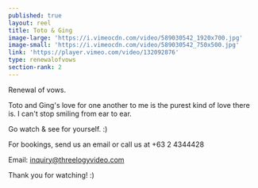 ```yaml
---
published: true
layout: reel
title: Toto & Ging
image-large: 'https://i.vimeocdn.com/video/589030542_1920x700.jpg'
image-small: 'https://i.vimeocdn.com/video/589030542_750x500.jpg'
link: 'https://player.vimeo.com/video/132092876'
type: renewalofvows
section-rank: 2
---
```

Renewal of vows.

Toto and Ging's love for one another to me is the purest kind of love there is. I can't stop smiling from ear to ear.

Go watch & see for yourself. :)

For bookings, send us an email or call us at +63 2 4344428

Email: inquiry@threelogyvideo.com

Thank you for watching! :)
